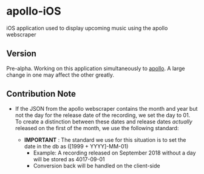 # apollo-iOS
iOS application used to display upcoming music using the apollo webscraper

## Version
Pre-alpha. Working on this application simultaneously to [apollo](https://github.com/danielbogomazov/apollo). A large change in one may affect the other greatly.

## Contribution Note
- If the JSON from the apollo webscraper contains the month and year but not the day for the release date of the recording, we set the day to 01. To create a distinction between these dates and release dates _actually_ released on the first of the month, we use the following standard:

  - **IMPORTANT** : The standard we use for this situation is to set the date in the db as ([1999 + YYYY]-MM-01)
    - Example: A recording released on September 2018 without a day will be stored as 4017-09-01
    - Conversion back will be handled on the client-side 
    
